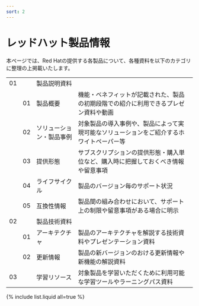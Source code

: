 ```yaml
---
sort: 2
---
```


# レッドハット製品情報

本ページでは、Red Hatの提供する各製品について、各種資料を以下のカテゴリに整理の上掲載いたします。

<table>
  <tr>
    <td>
      01
    </td>
    <td>
    </td>
    <td>
      製品説明資料
    </td>
    <td>
    </td>
  </tr>
  <tr>
    <td>
    </td>
    <td>
      01
    </td>
    <td>
      製品概要
    </td>
    <td>
      機能・ベネフィットが記載された、製品の初期段階での紹介に利用できるプレゼン資料や動画
    </td>
  </tr>
  <tr>
    <td>
    </td>
    <td>
      02
    </td>
    <td>
      ソリューション・製品事例
    </td>
    <td>
      対象製品の導入事例や、製品によって実現可能なソリューションをご紹介するホワイトペーパー等
    </td>
  </tr>
  <tr>
    <td>
    </td>
    <td>
      03
    </td>
    <td>
      提供形態
    </td>
    <td>
      サブスクリプションの提供形態・購入単位など、購入時に把握しておくべき情報や留意事項
    </td>
  </tr>
  <tr>
    <td>
    </td>
    <td>
      04
    </td>
    <td>
      ライフサイクル
    </td>
    <td>
      製品のバージョン毎のサポート状況
    </td>
  </tr>
  <tr>
    <td>
    </td>
    <td>
      05
    </td>
    <td>
      互換性情報
    </td>
    <td>
      製品間の組み合わせにおいて、サポート上の制限や留意事項がある場合に明示
    </td>
  </tr>
  <tr>
    <td>
      02
    </td>
    <td>
    </td>
    <td>
      製品技術資料
    </td>
    <td>
    </td>
  </tr>
  <tr>
    <td>
    </td>
    <td>
      01
    </td>
    <td>
      アーキテクチャ
    </td>
    <td>
      製品のアーキテクチャを解説する技術資料やプレゼンテーション資料
    </td>
  </tr>
  <tr>
    <td>
    </td>
    <td>
      02
    </td>
    <td>
      更新情報
    </td>
    <td>
      製品の新バージョンのおける更新情報や新機能の解説資料
    </td>
  </tr>
  <tr>
    <td>
      03
    </td>
    <td>
    </td>
    <td>
      学習リソース
    </td>
    <td>
      対象製品を学習いただくために利用可能な学習ツールやラーニングパス資料
    </td>
  </tr>
</table>

{% include list.liquid all=true %}
